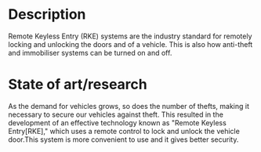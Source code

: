 # Description

Remote Keyless Entry (RKE) systems are the industry standard for remotely locking and unlocking the doors and  of a vehicle. This is also how anti-theft and immobiliser systems can be turned on and off.

# State of art/research

As the demand for vehicles grows, so does the number of thefts, making it necessary to secure our vehicles against theft. This resulted in the development of an effective technology known as "Remote Keyless Entry[RKE]," which uses a remote control to lock and unlock the vehicle door.This system is more convenient to use and it gives better security.
